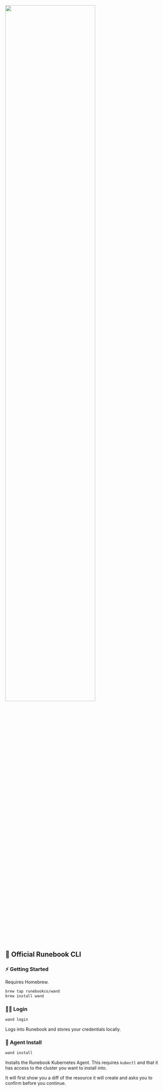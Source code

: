 <h2>
  <a href="https://runebook.co" target="blank_">
    <img src="https://runebook.co/images/wand_horizontal.png" width="75%" align="center" />
    <br/>
    <br/>
  </a>
</h2>

## 🔮 Official Runebook CLI

### ⚡️ Getting Started

Requires Homebrew.

```bash
brew tap runebookco/wand
brew install wand
```

### 🧑‍💻 Login

```bash
wand login
```

Logs into Runebook and stores your credentials locally.

### 🛟 Agent Install

```bash
wand install
```

Installs the Runebook Kubernetes Agent. This requires `kubectl` and that it has
access to the cluster you want to install into.

It will first show you a diff of the resource it will create and asks you to
confirm before you continue.
